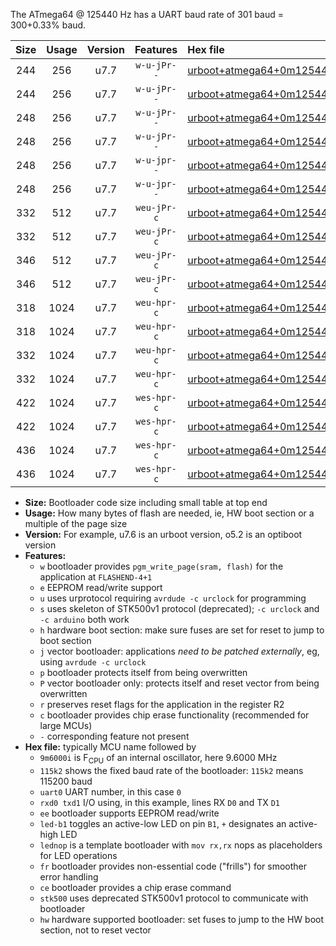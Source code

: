 The ATmega64 @ 125440 Hz has a UART baud rate of 301 baud = 300+0.33% baud.

|Size|Usage|Version|Features|Hex file|
|:-:|:-:|:-:|:-:|:--|
|244|256|u7.7|`w-u-jPr--`|[urboot+atmega64+0m125440i++++0k3_uart1_rxd2_txd3_led+b5.hex](https://raw.githubusercontent.com/stefanrueger/urboot.hex/main/mcus/atmega64/internal_oscillator/fint+0m125440_Hz/br++++0k3_bps/urboot+atmega64+0m125440i++++0k3_uart1_rxd2_txd3_led+b5.hex)|
|244|256|u7.7|`w-u-jPr--`|[urboot+atmega64+0m125440i++++0k3_uart1_rxd2_txd3_lednop.hex](https://raw.githubusercontent.com/stefanrueger/urboot.hex/main/mcus/atmega64/internal_oscillator/fint+0m125440_Hz/br++++0k3_bps/urboot+atmega64+0m125440i++++0k3_uart1_rxd2_txd3_lednop.hex)|
|248|256|u7.7|`w-u-jPr--`|[urboot+atmega64+0m125440i++++0k3_uart0_rxe0_txe1_led+b5_fr.hex](https://raw.githubusercontent.com/stefanrueger/urboot.hex/main/mcus/atmega64/internal_oscillator/fint+0m125440_Hz/br++++0k3_bps/urboot+atmega64+0m125440i++++0k3_uart0_rxe0_txe1_led+b5_fr.hex)|
|248|256|u7.7|`w-u-jPr--`|[urboot+atmega64+0m125440i++++0k3_uart0_rxe0_txe1_lednop_fr.hex](https://raw.githubusercontent.com/stefanrueger/urboot.hex/main/mcus/atmega64/internal_oscillator/fint+0m125440_Hz/br++++0k3_bps/urboot+atmega64+0m125440i++++0k3_uart0_rxe0_txe1_lednop_fr.hex)|
|248|256|u7.7|`w-u-jpr--`|[urboot+atmega64+0m125440i++++0k3_uart1_rxd2_txd3_led+b5_fr.hex](https://raw.githubusercontent.com/stefanrueger/urboot.hex/main/mcus/atmega64/internal_oscillator/fint+0m125440_Hz/br++++0k3_bps/urboot+atmega64+0m125440i++++0k3_uart1_rxd2_txd3_led+b5_fr.hex)|
|248|256|u7.7|`w-u-jpr--`|[urboot+atmega64+0m125440i++++0k3_uart1_rxd2_txd3_lednop_fr.hex](https://raw.githubusercontent.com/stefanrueger/urboot.hex/main/mcus/atmega64/internal_oscillator/fint+0m125440_Hz/br++++0k3_bps/urboot+atmega64+0m125440i++++0k3_uart1_rxd2_txd3_lednop_fr.hex)|
|332|512|u7.7|`weu-jPr-c`|[urboot+atmega64+0m125440i++++0k3_uart0_rxe0_txe1_ee_led+b5_fr_ce.hex](https://raw.githubusercontent.com/stefanrueger/urboot.hex/main/mcus/atmega64/internal_oscillator/fint+0m125440_Hz/br++++0k3_bps/urboot+atmega64+0m125440i++++0k3_uart0_rxe0_txe1_ee_led+b5_fr_ce.hex)|
|332|512|u7.7|`weu-jPr-c`|[urboot+atmega64+0m125440i++++0k3_uart0_rxe0_txe1_ee_lednop_fr_ce.hex](https://raw.githubusercontent.com/stefanrueger/urboot.hex/main/mcus/atmega64/internal_oscillator/fint+0m125440_Hz/br++++0k3_bps/urboot+atmega64+0m125440i++++0k3_uart0_rxe0_txe1_ee_lednop_fr_ce.hex)|
|346|512|u7.7|`weu-jPr-c`|[urboot+atmega64+0m125440i++++0k3_uart1_rxd2_txd3_ee_led+b5_fr_ce.hex](https://raw.githubusercontent.com/stefanrueger/urboot.hex/main/mcus/atmega64/internal_oscillator/fint+0m125440_Hz/br++++0k3_bps/urboot+atmega64+0m125440i++++0k3_uart1_rxd2_txd3_ee_led+b5_fr_ce.hex)|
|346|512|u7.7|`weu-jPr-c`|[urboot+atmega64+0m125440i++++0k3_uart1_rxd2_txd3_ee_lednop_fr_ce.hex](https://raw.githubusercontent.com/stefanrueger/urboot.hex/main/mcus/atmega64/internal_oscillator/fint+0m125440_Hz/br++++0k3_bps/urboot+atmega64+0m125440i++++0k3_uart1_rxd2_txd3_ee_lednop_fr_ce.hex)|
|318|1024|u7.7|`weu-hpr-c`|[urboot+atmega64+0m125440i++++0k3_uart0_rxe0_txe1_ee_led+b5_fr_ce_hw.hex](https://raw.githubusercontent.com/stefanrueger/urboot.hex/main/mcus/atmega64/internal_oscillator/fint+0m125440_Hz/br++++0k3_bps/urboot+atmega64+0m125440i++++0k3_uart0_rxe0_txe1_ee_led+b5_fr_ce_hw.hex)|
|318|1024|u7.7|`weu-hpr-c`|[urboot+atmega64+0m125440i++++0k3_uart0_rxe0_txe1_ee_lednop_fr_ce_hw.hex](https://raw.githubusercontent.com/stefanrueger/urboot.hex/main/mcus/atmega64/internal_oscillator/fint+0m125440_Hz/br++++0k3_bps/urboot+atmega64+0m125440i++++0k3_uart0_rxe0_txe1_ee_lednop_fr_ce_hw.hex)|
|332|1024|u7.7|`weu-hpr-c`|[urboot+atmega64+0m125440i++++0k3_uart1_rxd2_txd3_ee_led+b5_fr_ce_hw.hex](https://raw.githubusercontent.com/stefanrueger/urboot.hex/main/mcus/atmega64/internal_oscillator/fint+0m125440_Hz/br++++0k3_bps/urboot+atmega64+0m125440i++++0k3_uart1_rxd2_txd3_ee_led+b5_fr_ce_hw.hex)|
|332|1024|u7.7|`weu-hpr-c`|[urboot+atmega64+0m125440i++++0k3_uart1_rxd2_txd3_ee_lednop_fr_ce_hw.hex](https://raw.githubusercontent.com/stefanrueger/urboot.hex/main/mcus/atmega64/internal_oscillator/fint+0m125440_Hz/br++++0k3_bps/urboot+atmega64+0m125440i++++0k3_uart1_rxd2_txd3_ee_lednop_fr_ce_hw.hex)|
|422|1024|u7.7|`wes-hpr-c`|[urboot+atmega64+0m125440i++++0k3_uart0_rxe0_txe1_ee_led+b5_fr_ce_stk500_hw.hex](https://raw.githubusercontent.com/stefanrueger/urboot.hex/main/mcus/atmega64/internal_oscillator/fint+0m125440_Hz/br++++0k3_bps/urboot+atmega64+0m125440i++++0k3_uart0_rxe0_txe1_ee_led+b5_fr_ce_stk500_hw.hex)|
|422|1024|u7.7|`wes-hpr-c`|[urboot+atmega64+0m125440i++++0k3_uart0_rxe0_txe1_ee_lednop_fr_ce_stk500_hw.hex](https://raw.githubusercontent.com/stefanrueger/urboot.hex/main/mcus/atmega64/internal_oscillator/fint+0m125440_Hz/br++++0k3_bps/urboot+atmega64+0m125440i++++0k3_uart0_rxe0_txe1_ee_lednop_fr_ce_stk500_hw.hex)|
|436|1024|u7.7|`wes-hpr-c`|[urboot+atmega64+0m125440i++++0k3_uart1_rxd2_txd3_ee_led+b5_fr_ce_stk500_hw.hex](https://raw.githubusercontent.com/stefanrueger/urboot.hex/main/mcus/atmega64/internal_oscillator/fint+0m125440_Hz/br++++0k3_bps/urboot+atmega64+0m125440i++++0k3_uart1_rxd2_txd3_ee_led+b5_fr_ce_stk500_hw.hex)|
|436|1024|u7.7|`wes-hpr-c`|[urboot+atmega64+0m125440i++++0k3_uart1_rxd2_txd3_ee_lednop_fr_ce_stk500_hw.hex](https://raw.githubusercontent.com/stefanrueger/urboot.hex/main/mcus/atmega64/internal_oscillator/fint+0m125440_Hz/br++++0k3_bps/urboot+atmega64+0m125440i++++0k3_uart1_rxd2_txd3_ee_lednop_fr_ce_stk500_hw.hex)|

- **Size:** Bootloader code size including small table at top end
- **Usage:** How many bytes of flash are needed, ie, HW boot section or a multiple of the page size
- **Version:** For example, u7.6 is an urboot version, o5.2 is an optiboot version
- **Features:**
  + `w` bootloader provides `pgm_write_page(sram, flash)` for the application at `FLASHEND-4+1`
  + `e` EEPROM read/write support
  + `u` uses urprotocol requiring `avrdude -c urclock` for programming
  + `s` uses skeleton of STK500v1 protocol (deprecated); `-c urclock` and `-c arduino` both work
  + `h` hardware boot section: make sure fuses are set for reset to jump to boot section
  + `j` vector bootloader: applications *need to be patched externally*, eg, using `avrdude -c urclock`
  + `p` bootloader protects itself from being overwritten
  + `P` vector bootloader only: protects itself and reset vector from being overwritten
  + `r` preserves reset flags for the application in the register R2
  + `c` bootloader provides chip erase functionality (recommended for large MCUs)
  + `-` corresponding feature not present
- **Hex file:** typically MCU name followed by
  + `9m6000i` is F<sub>CPU</sub> of an internal oscillator, here 9.6000 MHz
  + `115k2` shows the fixed baud rate of the bootloader: `115k2` means 115200 baud
  + `uart0` UART number, in this case `0`
  + `rxd0 txd1` I/O using, in this example, lines RX `D0` and TX `D1`
  + `ee` bootloader supports EEPROM read/write
  + `led-b1` toggles an active-low LED on pin `B1`, `+` designates an active-high LED
  + `lednop` is a template bootloader with `mov rx,rx` nops as placeholders for LED operations
  + `fr` bootloader provides non-essential code ("frills") for smoother error handling
  + `ce` bootloader provides a chip erase command
  + `stk500` uses deprecated STK500v1 protocol to communicate with bootloader
  + `hw` hardware supported bootloader: set fuses to jump to the HW boot section, not to reset vector
